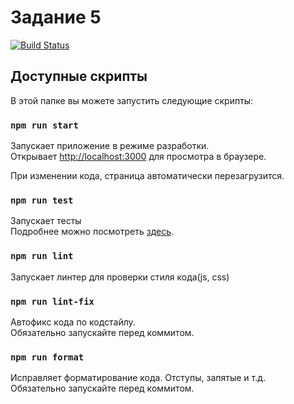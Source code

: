 # Задание 5

[![Build Status](https://travis-ci.com/itmo2019-test/task5.svg?branch=master)](https://travis-ci.com/itmo2019-test/task5)

## Доступные скрипты

В этой папке вы можете запустить следующие скрипты:

### `npm run start`

Запускает приложение в режиме разработки.<br>
Открывает [http://localhost:3000](http://localhost:3000) для просмотра в браузере.

При изменении кода, страница автоматически перезагрузится.

### `npm run test`

Запускает тесты<br>
Подробнее можно посмотреть [здесь](https://facebook.github.io/create-react-app/docs/running-tests).

### `npm run lint`

Запускает линтер для проверки стиля кода(js, css)

### `npm run lint-fix`

Автофикс кода по кодстайлу.<br>
Обязательно запускайте перед коммитом.

### `npm run format`

Исправляет форматирование кода. Отступы, запятые и т.д.<br>
Обязательно запускайте перед коммитом.


